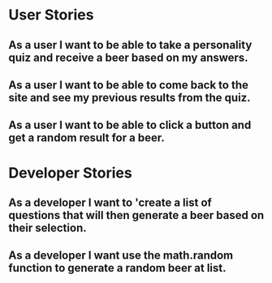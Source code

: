 # User Stories 

## As a user I want to be able to take a personality quiz and receive a beer based on my answers. 

## As a user I want to be able to come back to the site and see my previous results from the quiz.

## As a user I want to be able to click a button and get a random result for a beer.

# Developer Stories

## As a developer I want to 'create a list of questions that will then generate a beer based on their selection.

## As a developer I want use the math.random function to generate a random beer at list. 

<!-- Not done will come back to these later  -->